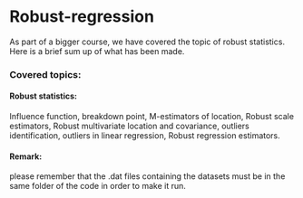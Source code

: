 # Robust-regression
As part of a bigger course, we have covered the topic of robust statistics. Here is a brief sum up of what has been made.

### Covered topics:
#### Robust statistics: 
Influence function, breakdown point, M-estimators of location, Robust scale estimators, Robust multivariate location and covariance, outliers identification, outliers in linear regression, Robust regression estimators.

#### Remark:
please remember that the .dat files containing the datasets must be in the same folder of the code in order to make it run.
